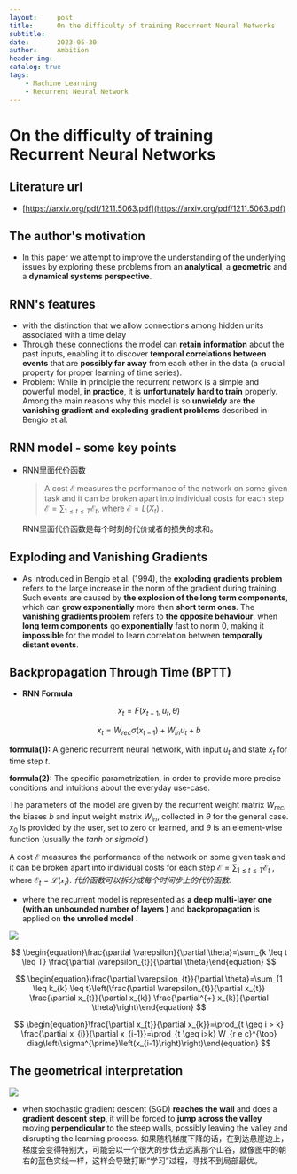 ```yaml
---
layout:     post
title:      On the difficulty of training Recurrent Neural Networks
subtitle:   
date:       2023-05-30
author:     Ambition
header-img: 
catalog: true
tags:
    - Machine Learning
    - Recurrent Neural Network
---
```


# On the difficulty of training Recurrent Neural Networks

## Literature url

- [https://arxiv.org/pdf/1211.5063.pdf](https://arxiv.org/pdf/1211.5063.pdf)

## The author's motivation

- In this paper we attempt to improve the understanding of the underlying issues by exploring these problems from an **analytical**, a **geometric** and a **dynamical systems perspective**.

## RNN's features

- with the distinction that we allow connections among hidden units associated with a time delay
- Through these connections the model can **retain information** about the past inputs, enabling it to discover **temporal correlations between events** that are **possibly far away** from each other in the data (a crucial property for proper learning of time series).
- Problem: While in principle the recurrent network is a simple and powerful model, **in practice**, it is **unfortunately hard to train** properly. Among the main reasons why this model is so **unwieldy** are **the vanishing gradient and exploding gradient problems** described in Bengio et al.

## RNN model - some key points

- RNN里面代价函数
    
    > A cost $\mathcal{E}$ measures the performance of the network on some given task and it can be broken apart into individual costs for each step $\mathcal{E}=\sum_{1 \leq t \leq T} \mathcal{E}_{t}$, where $\mathcal{E}=L(X_t)$
    .
    > 
    
    RNN里面代价函数是每个时刻的代价或者的损失的求和。
    

## Exploding and Vanishing Gradients

- As introduced in Bengio et al. (1994), the **exploding gradients problem** refers to the large increase in the norm of the gradient during training. Such events are caused by **the explosion of the long term components**, which can **grow exponentially** more then **short term ones**. The **vanishing gradients problem** refers to **the opposite behaviour**, when **long term components** go **exponentially** fast to norm 0, making it **impossibl**e for the model to learn correlation between **temporally distant events**.

## **Backpropagation Through Time (BPTT)**

- **RNN** **Formula**

$$
\begin{equation}x_t=F(x_{t-1},u_t,\theta)\end{equation}
$$

$$
\begin{equation}x_t=W_{rec}\sigma(x_{t-1})+W_{in}u_t+b\end{equation}
$$

**formula(1):**  A generic recurrent neural network, with input $u_t$ and state $x_t$ for time step $t$.

**formula(2):**  The specific parametrization, in order to provide more precise conditions and intuitions about the everyday use-case.

The parameters of the model are given by the recurrent weight matrix $W_{rec}$, the biases $b$ and input weight matrix $W_{in}$, collected in $\theta$  for the general case. $x_0$ is provided by the user, set to zero or learned, and $\theta$ is an element-wise function (usually the *tanh* or *sigmoid* )

A cost   $\mathcal{E}$ measures the performance of the network on some given task and it can be broken apart into individual costs for each step  $\mathcal{E}=\sum_{1 \leq t \leq T}\mathcal{E}_t$ , where $\mathcal{E}_t=\mathcal{L(x_t)}$. *代价函数可以拆分成每个时间步上的代价函数.*

- where the recurrent model is represented as **a deep multi-layer one (with an unbounded number of layers )** and **backpropagation** is applied on **the unrolled model** .

![](https://cdn.jsdelivr.net/gh/ambition1994/picture@main/img/202305301631337.png)

$$
\begin{equation}\frac{\partial \varepsilon}{\partial \theta}=\sum_{k \leq t \leq T} \frac{\partial \varepsilon_{t}}{\partial \theta}\end{equation}
$$

$$
\begin{equation}\frac{\partial \varepsilon_{t}}{\partial \theta}=\sum_{1 \leq k_{k} \leq t}\left(\frac{\partial \varepsilon_{t}}{\partial x_{t}} \frac{\partial x_{t}}{\partial x_{k}} \frac{\partial^{+} x_{k}}{\partial \theta}\right)\end{equation}
$$

$$
\begin{equation}\frac{\partial x_{t}}{\partial x_{k}}=\prod_{t \geq i  > k} \frac{\partial x_{i}}{\partial x_{i-1}}=\prod_{t \geq i>k} W_{r e c}^{\top} diag\left(\sigma^{\prime}\left(x_{i-1}\right)\right)\end{equation}
$$

## The geometrical interpretation

![](https://cdn.jsdelivr.net/gh/ambition1994/picture@main/img/202305301632191.png)

- when stochastic gradient descent (SGD) **reaches the wall** and does a **gradient descent step**, it will be forced to **jump across the valley** moving **perpendicular** to the steep walls, possibly leaving the valley and disrupting the learning process. 如果随机梯度下降的话，在到达悬崖边上，梯度会变得特别大，可能会以一个很大的步伐去远离那个山谷，就像图中的朝右的蓝色实线一样，这样会导致打断“学习”过程，寻找不到局部最优。
